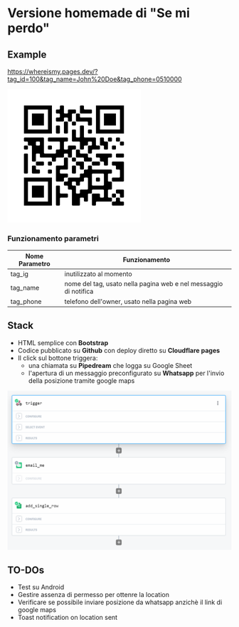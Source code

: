 # Versione homemade di "Se mi perdo"

## Example
https://whereismy.pages.dev/?tag_id=100&tag_name=John%20Doe&tag_phone=0510000

![[QR Code](https://bit.ly/3NWNqij)](res/qrcode.png)

### Funzionamento parametri
| Nome Parametro | Funzionamento                                                    |
|----------------|------------------------------------------------------------------|
| tag_ig         | inutilizzato al momento                                          |
| tag_name       | nome del tag, usato nella pagina web e nel messaggio di notifica |
| tag_phone      | telefono dell'owner, usato nella pagina web                      |

## Stack
- HTML semplice con **Bootstrap**
- Codice pubblicato su **Github** con deploy diretto su **Cloudflare pages**
- Il click sul bottone triggera:
  - una chiamata su **Pipedream** che logga su Google Sheet
  - l'apertura di un messaggio preconfigurato su **Whatsapp** per l'invio della posizione tramite google maps

![Workflow Pipedream](res/pipedream_wf.png)

## TO-DOs
- Test su Android
- Gestire assenza di permesso per ottenre la location
- Verificare se possibile inviare posizione da whatsapp anzichè il link di google maps
- Toast notification on location sent

